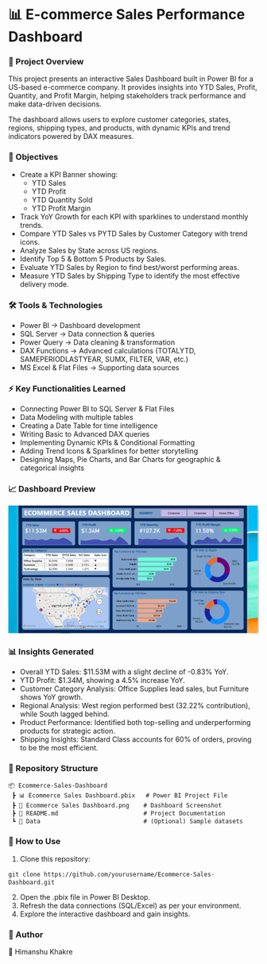 # 📊 E-commerce Sales Performance Dashboard

### 📌 Project Overview

This project presents an interactive Sales Dashboard built in Power BI for a US-based e-commerce company.
It provides insights into YTD Sales, Profit, Quantity, and Profit Margin, helping stakeholders track performance and make data-driven decisions.

The dashboard allows users to explore customer categories, states, regions, shipping types, and products, with dynamic KPIs and trend indicators powered by DAX measures.


### 🎯 Objectives

- Create a KPI Banner showing:
  - YTD Sales
  - YTD Profit
  - YTD Quantity Sold
  - YTD Profit Margin
- Track YoY Growth for each KPI with sparklines to understand monthly trends.
- Compare YTD Sales vs PYTD Sales by Customer Category with trend icons.
- Analyze Sales by State across US regions.
- Identify Top 5 & Bottom 5 Products by Sales.
- Evaluate YTD Sales by Region to find best/worst performing areas.
- Measure YTD Sales by Shipping Type to identify the most effective delivery mode.


### 🛠️ Tools & Technologies

- Power BI → Dashboard development
- SQL Server → Data connection & queries
- Power Query → Data cleaning & transformation
- DAX Functions → Advanced calculations (TOTALYTD, SAMEPERIODLASTYEAR, SUMX, FILTER, VAR, etc.)
- MS Excel & Flat Files → Supporting data sources


### ⚡ Key Functionalities Learned

- Connecting Power BI to SQL Server & Flat Files
- Data Modeling with multiple tables
- Creating a Date Table for time intelligence
- Writing Basic to Advanced DAX queries
- Implementing Dynamic KPIs & Conditional Formatting
- Adding Trend Icons & Sparklines for better storytelling
- Designing Maps, Pie Charts, and Bar Charts for geographic & categorical insights


### 📈 Dashboard Preview

![E-commerce Dashboard](Ecommerce%20Sales%20Dashboard.png)


### 📊 Insights Generated

- Overall YTD Sales: $11.53M with a slight decline of -0.83% YoY.
- YTD Profit: $1.34M, showing a 4.5% increase YoY.
- Customer Category Analysis: Office Supplies lead sales, but Furniture shows YoY growth.
- Regional Analysis: West region performed best (32.22% contribution), while South lagged behind.
- Product Performance: Identified both top-selling and underperforming products for strategic action.
- Shipping Insights: Standard Class accounts for 60% of orders, proving to be the most efficient.


### 📂 Repository Structure
```
📦 Ecommerce-Sales-Dashboard
 ┣ 📊 Ecommerce Sales Dashboard.pbix   # Power BI Project File
 ┣ 📄 Ecommerce Sales Dashboard.png    # Dashboard Screenshot
 ┣ 📑 README.md                        # Project Documentation
 ┗ 📂 Data                             # (Optional) Sample datasets
```

### 🚀 How to Use

1. Clone this repository:
```
git clone https://github.com/yourusername/Ecommerce-Sales-Dashboard.git
```

2. Open the .pbix file in Power BI Desktop.
3. Refresh the data connections (SQL/Excel) as per your environment.
4. Explore the interactive dashboard and gain insights.


### 📌 Author

👤 Himanshu Khakre

